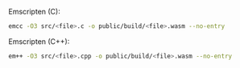 Emscripten (C):
```bash
emcc -O3 src/<file>.c -o public/build/<file>.wasm --no-entry
```

Emscripten (C++):
```bash
em++ -O3 src/<file>.cpp -o public/build/<file>.wasm --no-entry
```